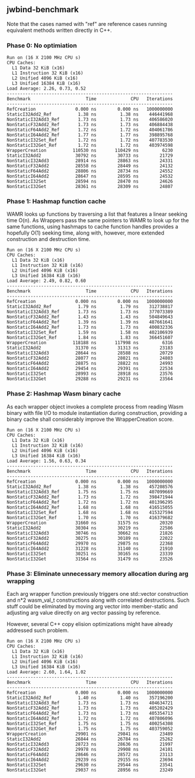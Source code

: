 ## jwbind-benchmark

Note that the cases named with "ref" are reference cases running equivalent methods written directly in C++.

### Phase 0: No optimiation

```
Run on (16 X 2100 MHz CPU s)
CPU Caches:
  L1 Data 32 KiB (x16)
  L1 Instruction 32 KiB (x16)
  L2 Unified 4096 KiB (x16)
  L3 Unified 16384 KiB (x16)
Load Average: 2.26, 0.73, 0.52
---------------------------------------------------------------
Benchmark                     Time             CPU   Iterations
---------------------------------------------------------------
RefCreation               0.000 ns        0.000 ns   1000000000
StaticI32Add2_Ref          1.38 ns         1.38 ns    446441968
NonStaticI32Add3_Ref       1.73 ns         1.73 ns    406586020
NonStaticF32Add2_Ref       1.73 ns         1.73 ns    406884438
NonStaticF64Add2_Ref       1.72 ns         1.72 ns    404061786
NonStaticI64Add2_Ref       1.77 ns         1.77 ns    398895768
NonStaticI32Set_Ref        1.72 ns         1.72 ns    407783530
NonStaticI32Get_Ref        1.72 ns         1.72 ns    403974598
WrapperCreation          110530 ns       110429 ns         6230
StaticI32Add2             30792 ns        30733 ns        21729
NonStaticI32Add3          28914 ns        28863 ns        24331
NonStaticF32Add2          28558 ns        28449 ns        24132
NonStaticF64Add2          28806 ns        28734 ns        24552
NonStaticI64Add2          28647 ns        28595 ns        24532
NonStaticI32Set           28594 ns        28470 ns        24626
NonStaticI32Get           28361 ns        28309 ns        24807
```

### Phase 1: Hashmap function cache

WAMR looks up functions by traversing a list that features a linear seeking time O(n).
As Wrappers pass the same pointers to WAMR to look up for the same functions, using hashmaps to cache function handles provides a hopefully O(1) seeking time, along with, however, more extended construction and destruction time.

```
Run on (16 X 2100 MHz CPU s)
CPU Caches:
  L1 Data 32 KiB (x16)
  L1 Instruction 32 KiB (x16)
  L2 Unified 4096 KiB (x16)
  L3 Unified 16384 KiB (x16)
Load Average: 2.49, 0.82, 0.60
---------------------------------------------------------------
Benchmark                     Time             CPU   Iterations
---------------------------------------------------------------
RefCreation               0.000 ns        0.000 ns   1000000000
StaticI32Add2_Ref          1.79 ns         1.79 ns    312738817
NonStaticI32Add3_Ref       1.73 ns         1.73 ns    377073389
NonStaticF32Add2_Ref       1.43 ns         1.43 ns    504849643
NonStaticF64Add2_Ref       1.39 ns         1.39 ns    487661641
NonStaticI64Add2_Ref       1.73 ns         1.73 ns    400832336
NonStaticI32Set_Ref        1.59 ns         1.58 ns    402106939
NonStaticI32Get_Ref        1.84 ns         1.83 ns    366451607
WrapperCreation          118188 ns       117998 ns         6316
StaticI32Add2             31370 ns        31313 ns        23183
NonStaticI32Add3          28644 ns        28588 ns        20729
NonStaticF32Add2          28077 ns        28021 ns        24803
NonStaticF64Add2          28875 ns        28822 ns        24993
NonStaticI64Add2          29454 ns        29391 ns        22534
NonStaticI32Set           28993 ns        28918 ns        23576
NonStaticI32Get           29288 ns        29231 ns        23564
```

### Phase 2: Hashmap Wasm binary cache

As each wrapper object invokes a complete process from reading Wasm binary with file I/O to module instantiation during construction, providing a binary cache shall considerably improve the WrapperCreation score.

```
Run on (16 X 2100 MHz CPU s)
CPU Caches:
  L1 Data 32 KiB (x16)
  L1 Instruction 32 KiB (x16)
  L2 Unified 4096 KiB (x16)
  L3 Unified 16384 KiB (x16)
Load Average: 1.56, 0.63, 0.34
---------------------------------------------------------------
Benchmark                     Time             CPU   Iterations
---------------------------------------------------------------
RefCreation               0.000 ns        0.000 ns   1000000000
StaticI32Add2_Ref          1.38 ns         1.38 ns    457208576
NonStaticI32Add3_Ref       1.75 ns         1.75 ns    407099669
NonStaticF32Add2_Ref       1.73 ns         1.72 ns    398471944
NonStaticF64Add2_Ref       1.72 ns         1.72 ns    401396295
NonStaticI64Add2_Ref       1.68 ns         1.68 ns    416515055
NonStaticI32Set_Ref        1.68 ns         1.68 ns    415327594
NonStaticI32Get_Ref        1.70 ns         1.70 ns    416379682
WrapperCreation           31660 ns        31575 ns        20320
StaticI32Add2             30304 ns        30219 ns        22586
NonStaticI32Add3          30746 ns        30662 ns        21826
NonStaticF32Add2          30275 ns        30189 ns        22022
NonStaticF64Add2          29970 ns        29875 ns        22368
NonStaticI64Add2          31228 ns        31140 ns        21910
NonStaticI32Set           30251 ns        30165 ns        23339
NonStaticI32Get           31564 ns        31479 ns        23526
```

### Phase 3: Eliminate unnecessary memory allocation during arg wrapping

Each arg wrapper function previously triggers one std::vector construction and n*2 wasm_val_t constructions along with correlated destructions.
Such stuff could be eliminated by moving arg vector into member-static and adjusting arg value directly on arg vector passing by reference.

However, several C++ copy elision optimizations might have already addressed such problem.

```
Run on (16 X 2100 MHz CPU s)
CPU Caches:
  L1 Data 32 KiB (x16)
  L1 Instruction 32 KiB (x16)
  L2 Unified 4096 KiB (x16)
  L3 Unified 16384 KiB (x16)
Load Average: 2.60, 1.64, 1.02
---------------------------------------------------------------
Benchmark                     Time             CPU   Iterations
---------------------------------------------------------------
RefCreation               0.000 ns        0.000 ns   1000000000
StaticI32Add2_Ref          1.40 ns         1.40 ns    357196200
NonStaticI32Add3_Ref       1.73 ns         1.73 ns    404634721
NonStaticF32Add2_Ref       1.73 ns         1.73 ns    405202429
NonStaticF64Add2_Ref       1.73 ns         1.73 ns    405354713
NonStaticI64Add2_Ref       1.72 ns         1.72 ns    407806096
NonStaticI32Set_Ref        1.75 ns         1.75 ns    400254308
NonStaticI32Get_Ref        1.75 ns         1.75 ns    403759052
WrapperCreation           29901 ns        29841 ns        23489
StaticI32Add2             26844 ns        26784 ns        25262
NonStaticI32Add3          28723 ns        28636 ns        21997
NonStaticF32Add2          29978 ns        29908 ns        24101
NonStaticF64Add2          28646 ns        28572 ns        23113
NonStaticI64Add2          29239 ns        29155 ns        23694
NonStaticI32Set           29630 ns        29544 ns        23541
NonStaticI32Get           29037 ns        28956 ns        23249
```